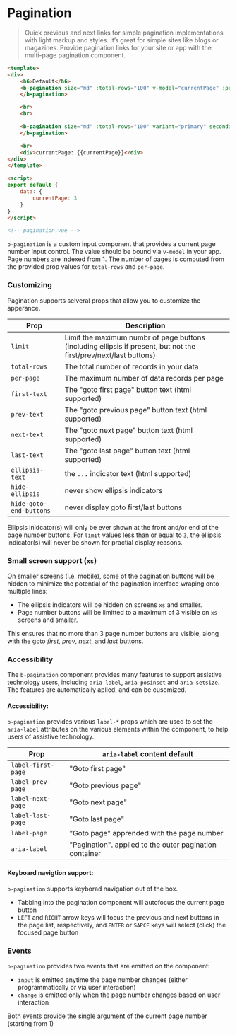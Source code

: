 # Pagination

> Quick previous and next links for simple pagination implementations with light markup and styles.
  It’s great for simple sites like blogs or magazines.
  Provide pagination links for your site or app with the multi-page pagination component.

```html
<template>
<div>
    <h6>Default</h6>
    <b-pagination size="md" :total-rows="100" v-model="currentPage" :per-page="10">
    </b-pagination>

    <br>
    <br>

    <b-pagination size="md" :total-rows="100" variant="primary" secondary-variant="info" v-model="currentPage" :per-page="10">
    </b-pagination>

    <br>
    <div>currentPage: {{currentPage}}</div>
</div>    
</template>

<script>
export default {
    data: {
        currentPage: 3
    }
}
</script>

<!-- pagination.vue -->
```

`b-pagination` is a custom input component that provides a current page number input control.
The value should be bound via `v-model` in your app. Page numbers are indexed from 1. The number
of pages is computed from the provided prop values for `total-rows` and `per-page`.

### Customizing
Pagination supports selveral props that allow you to customize the apperance.

| Prop | Description
| ---- | -----------
| `limit` | Limit the maximum numbr of page buttons (including ellipsis if present, but not the first/prev/next/last buttons)
| `total-rows` | The total number of records in your data
| `per-page` | The maximum number of data records per page
| `first-text` | The "goto first page" button text (html supported)
| `prev-text` | The "goto previous page" button text (html supported)
| `next-text` | The "goto next page" button text (html supported)
| `last-text` | The "goto last page" button text (html supported)
| `ellipsis-text` | the `...` indicator text (html supported)
| `hide-ellipsis` | never show ellipsis indicators
| `hide-goto-end-buttons` | never display goto first/last buttons

Ellipsis inidcator(s) will only be ever shown at the front and/or end of
the page number buttons. For `limit` values less than or equal to `3`, the ellipsis
indicator(s) will never be shown for practial display reasons.

### Small screen support (`xs`)
On smaller screens (i.e. mobile), some of the pagination buttons will be hidden to
minimize the potential of the pagination interface wraping onto multiple lines:

- The ellipsis indicators will be hidden on screens `xs` and smaller.
- Page number buttons will be limitted to a maximum of 3 visible on `xs` screens and smaller.

This ensures that no more than 3 page number buttons are visible,
along with the goto _first_, _prev_, _next_, and _last_ buttons.

### Accessibility
The `b-pagination` component provides many features to support assistive technology users,
including `aria-label`, `aria-posinset` and `aria-setsize`.  The features are
automatically aplied, and can be cusomized.

#### Accessibility:
`b-pagination` provides various `label-*` props which are used to set the `aria-label`
attributes on the various elements within the component, to help users of
assistive technology.

| Prop | `aria-label` content default
| ---- | -----------
| `label-first-page` | "Goto first page"
| `label-prev-page` | "Goto previous page"
| `label-next-page` | "Goto next page"
| `label-last-page` | "Goto last page"
| `label-page` | "Goto page" apprended with the page number
| `aria-label` | "Pagination". applied to the outer pagination container

#### Keyboard navigtion support:
`b-pagination` supports keyborad navigation out of the box.
- Tabbing into the pagination component will autofocus the current page button
- `LEFT` and `RIGHT` arrow keys will focus the previous and next buttons in the page
list, respectively, and `ENTER` or `SAPCE` keys will select (click) the focused page button

### Events
`b-pagination` provides two events that are emitted on the component:
- `input` is emitted anytime the page number changes (either programmatically or via user interaction)
- `change` is emitted only when the page number changes based on user interaction

Both events provide the single argument of the current page number (starting from 1)

